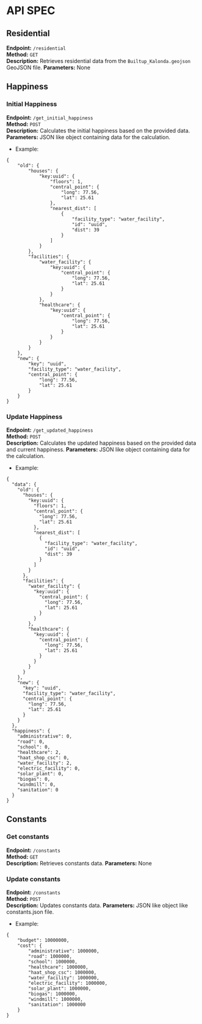 # API SPEC

## Residential
**Endpoint:** `/residential`  
**Method:** `GET`  
**Description:** Retrieves residential data from the `Builtup_Kalonda.geojson` GeoJSON file.
**Parameters:** None

## Happiness
### Initial Happiness
**Endpoint:** `/get_initial_happiness`  
**Method:** `POST`  
**Description:** Calculates the initial happiness based on the provided data.
**Parameters:** JSON like object containing data for the calculation.
- Example:
```
{
    "old": {
        "houses": {
            "key:uuid": {
                "floors": 1,
                "central_point": {
                    "long": 77.56,
                    "lat": 25.61
                },
                "nearest_dist": [
                    {
                        "facility_type": "water_facility",
                        "id": "uuid",
                        "dist": 39
                    }
                ]
            }
        },
        "facilities": {
            "water_facility": {
                "key:uuid": {
                    "central_point": {
                        "long": 77.56,
                        "lat": 25.61
                    }
                }
            },
            "healthcare": {
                "key:uuid": {
                    "central_point": {
                        "long": 77.56,
                        "lat": 25.61
                    }
                }
            }
        }
    },
    "new": {
        "key": "uuid",
        "facility_type": "water_facility",
        "central_point": {
            "long": 77.56,
            "lat": 25.61
        }
    }
}
```

### Update Happiness
**Endpoint:** `/get_updated_happiness`  
**Method:** `POST`  
**Description:** Calculates the updated happiness based on the provided data and current happiness.
**Parameters:** JSON like object containing data for the calculation.
- Example:
```
{
  "data": {
    "old": {
      "houses": {
        "key:uuid": {
          "floors": 1,
          "central_point": {
            "long": 77.56,
            "lat": 25.61
          },
          "nearest_dist": [
            {
              "facility_type": "water_facility",
              "id": "uuid",
              "dist": 39
            }
          ]
        }
      },
      "facilities": {
        "water_facility": {
          "key:uuid": {
            "central_point": {
              "long": 77.56,
              "lat": 25.61
            }
          }
        },
        "healthcare": {
          "key:uuid": {
            "central_point": {
              "long": 77.56,
              "lat": 25.61
            }
          }
        }
      }
    },
    "new": {
      "key": "uuid",
      "facility_type": "water_facility",
      "central_point": {
        "long": 77.56,
        "lat": 25.61
      }
    }
  },
  "happiness": {
    "administrative": 0,
    "road": 0,
    "school": 0,
    "healthcare": 2,
    "haat_shop_csc": 0,
    "water_facility": 2,
    "electric_facility": 0,
    "solar_plant": 0,
    "biogas": 0,
    "windmill": 0,
    "sanitation": 0
  }
}

```


## Constants
### Get constants
**Endpoint:** `/constants`  
**Method:** `GET`  
**Description:** Retrieves constants data.
**Parameters:** None

### Update constants
**Endpoint:** `/constants`  
**Method:** `POST`  
**Description:** Updates constants data.
**Parameters:** JSON like object like constants.json file.
- Example:
```
{
    "budget": 10000000,
    "cost": {
        "administrative": 1000000,
        "road": 1000000,
        "school": 1000000,
        "healthcare": 1000000,
        "haat_shop_csc": 1000000,
        "water_facility": 1000000,
        "electric_facility": 1000000,
        "solar_plant": 1000000,
        "biogas": 1000000,
        "windmill": 1000000,
        "sanitation": 1000000
    }
}
```